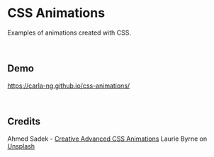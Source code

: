 # CSS Animations
Examples of animations created with CSS.

<br/>

## Demo
https://carla-ng.github.io/css-animations/


<br/>

## Credits
Ahmed Sadek - [Creative Advanced CSS Animations](https://www.udemy.com/course/css-animation-transitions-and-transforms-creativity-course/)
Laurie Byrne on [Unsplash](https://unsplash.com/@lrb22?utm_source=unsplash&utm_medium=referral&utm_content=creditCopyText)
  
